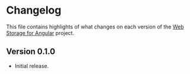 # Changelog
This file contains highlights of what changes on each version of the [Web Storage for Angular](https://github.com/cedx/ngx-storage) project.

## Version 0.1.0
- Initial release.
